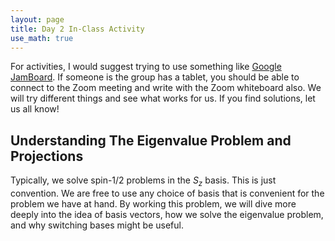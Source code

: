 ```yaml
---
layout: page
title: Day 2 In-Class Activity
use_math: true
---
```


For activities, I would suggest trying to use something like [Google JamBoard](https://jamboard.google.com/). If someone is the group has a tablet, you should be able to connect to the Zoom meeting and write with the Zoom whiteboard also. We will try different things and see what works for us. If you find solutions, let us all know!

## Understanding The Eigenvalue Problem and Projections

Typically, we solve spin-1/2 problems in the $S_z$ basis. This is just convention. We are free to use any choice of basis that is convenient for the problem we have at hand. By working this problem, we will dive more deeply into the idea of basis vectors, how we solve the eigenvalue problem, and why switching bases might be useful.

<!-- In the $S_z$ basis, we know that we can write the $S_x$ eigenstates as,

$$\ket{+}_x = \dfrac{1}{\sqrt{2}}(\ket{+}+\ket{-})$$

$$\ket{-}_x = \dfrac{1}{\sqrt{2}}(\ket{+}-\ket{-})$$


On day 1, you found that the $S_z$ eigenstates in the $S_x$ basis:

$$\ket{+} = \dfrac{1}{\sqrt{2}}(\ket{+}_x+\ket{-}_x) \doteq \dfrac{1}{\sqrt{2}}\begin{bmatrix} 1 \cr 1 \end{bmatrix}$$

$$\ket{-} = \dfrac{1}{\sqrt{2}}(\ket{+}_x-\ket{-}_x) \doteq \dfrac{1}{\sqrt{2}}\begin{bmatrix} 1 \cr -1 \end{bmatrix}$$

So that in the $S_x$ basis, the $S_x$ eigenstates are unit vectors:

$$\ket{+}_x \doteq \begin{bmatrix} 1 \cr 0 \end{bmatrix}$$

$$\ket{-}_x \doteq \begin{bmatrix} 0 \cr 1 \end{bmatrix}$$

With this, we can determine the $S_z$ operator in the $S_x$ basis,

$$S_z \doteq \dfrac{\hbar}{2} \begin{bmatrix} 0 & 1 \cr 1 & 0 \end{bmatrix}$$

* **Question:** Set up the eigenvalue problem for $S_z$ and find the eigenvalues of $S_z$. Show that you can use those eigenvalues to determine the eigenstates of $S_z$ in the $S_x$ basis.
  * **Discuss:** Do your calculated eigenstates agree with your answer to the first question? How did you determine the phase relationships? What matters in determining the phase relationships? How do you know which eigenstate goes with which eigenvalue (or vice-versa)?
* **Question:** Consider the state: $\ket{\psi} = \dfrac{3}{5}\ket{+}_x + \dfrac{4}{5}\ket{-}$. Find the projection of $\ket{\psi}$ along the $S_x$ eigenstates.
  * **Discuss:** What do those projections tell you about the probability of measuring each of the two eigenstates?
* **Question:** Using your preferred method, find $\braket{S_x}$ for the state $\ket{\psi}$.
  * **Discuss:** What are you and your group still wanting to know more about for this topic? -->
